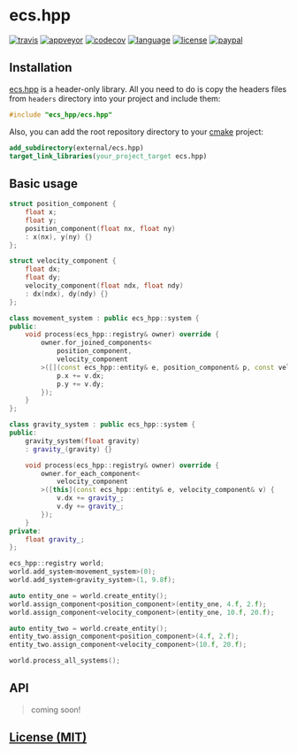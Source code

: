 # ecs.hpp

[![travis][badge.travis]][travis]
[![appveyor][badge.appveyor]][appveyor]
[![codecov][badge.codecov]][codecov]
[![language][badge.language]][language]
[![license][badge.license]][license]
[![paypal][badge.paypal]][paypal]

[badge.travis]: https://img.shields.io/travis/BlackMATov/ecs.hpp/master.svg?logo=travis
[badge.appveyor]: https://img.shields.io/appveyor/ci/BlackMATov/ecs-hpp/master.svg?logo=appveyor
[badge.codecov]: https://img.shields.io/codecov/c/github/BlackMATov/ecs.hpp/master.svg?logo=codecov
[badge.language]: https://img.shields.io/badge/language-C%2B%2B14-red.svg
[badge.license]: https://img.shields.io/badge/license-MIT-blue.svg
[badge.paypal]: https://img.shields.io/badge/donate-PayPal-orange.svg?logo=paypal&colorA=00457C

[travis]: https://travis-ci.org/BlackMATov/ecs.hpp
[appveyor]: https://ci.appveyor.com/project/BlackMATov/ecs-hpp
[codecov]: https://codecov.io/gh/BlackMATov/ecs.hpp
[language]: https://en.wikipedia.org/wiki/C%2B%2B14
[license]: https://en.wikipedia.org/wiki/MIT_License
[paypal]: https://www.paypal.me/matov

[ecs]: https://github.com/BlackMATov/ecs.hpp

## Installation

[ecs.hpp][ecs] is a header-only library. All you need to do is copy the headers files from `headers` directory into your project and include them:

```cpp
#include "ecs_hpp/ecs.hpp"
```

Also, you can add the root repository directory to your [cmake](https://cmake.org) project:

```cmake
add_subdirectory(external/ecs.hpp)
target_link_libraries(your_project_target ecs.hpp)
```

## Basic usage

```cpp
struct position_component {
    float x;
    float y;
    position_component(float nx, float ny)
    : x(nx), y(ny) {}
};

struct velocity_component {
    float dx;
    float dy;
    velocity_component(float ndx, float ndy)
    : dx(ndx), dy(ndy) {}
};

class movement_system : public ecs_hpp::system {
public:
    void process(ecs_hpp::registry& owner) override {
        owner.for_joined_components<
            position_component,
            velocity_component
        >([](const ecs_hpp::entity& e, position_component& p, const velocity_component& v) {
            p.x += v.dx;
            p.y += v.dy;
        });
    }
};

class gravity_system : public ecs_hpp::system {
public:
    gravity_system(float gravity)
    : gravity_(gravity) {}

    void process(ecs_hpp::registry& owner) override {
        owner.for_each_component<
            velocity_component
        >([this](const ecs_hpp::entity& e, velocity_component& v) {
            v.dx += gravity_;
            v.dy += gravity_;
        });
    }
private:
    float gravity_;
};

ecs_hpp::registry world;
world.add_system<movement_system>(0);
world.add_system<gravity_system>(1, 9.8f);

auto entity_one = world.create_entity();
world.assign_component<position_component>(entity_one, 4.f, 2.f);
world.assign_component<velocity_component>(entity_one, 10.f, 20.f);

auto entity_two = world.create_entity();
entity_two.assign_component<position_component>(4.f, 2.f);
entity_two.assign_component<velocity_component>(10.f, 20.f);

world.process_all_systems();
```

## API

> coming soon!

## [License (MIT)](./LICENSE.md)
